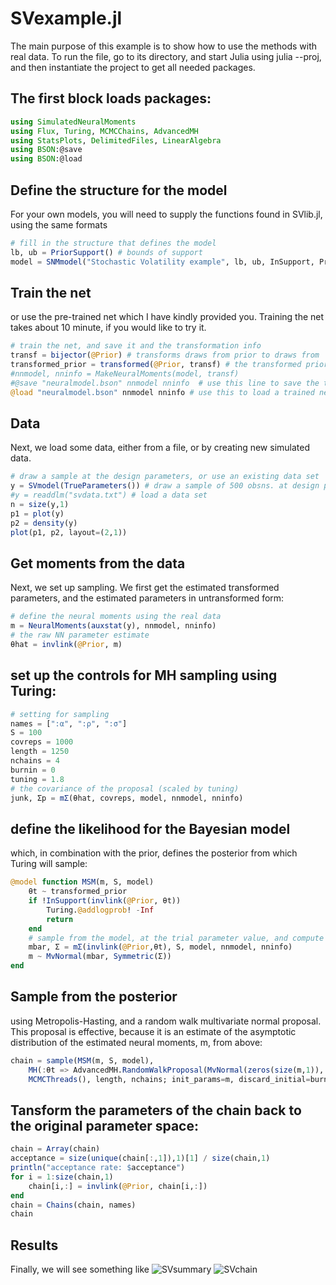 # SVexample.jl
The main purpose of this example is to show how to use the methods with real data. To run the file, go to its directory, and start Julia using julia --proj, and then instantiate the project to get all needed packages.

## The first block loads packages:
```julia
using SimulatedNeuralMoments
using Flux, Turing, MCMCChains, AdvancedMH
using StatsPlots, DelimitedFiles, LinearAlgebra
using BSON:@save
using BSON:@load
```

## Define the structure for the model
For your own models, you will need to supply the functions found in SVlib.jl, using the same formats
```julia
# fill in the structure that defines the model
lb, ub = PriorSupport() # bounds of support
model = SNMmodel("Stochastic Volatility example", lb, ub, InSupport, PriorDraw, auxstat)
```

## Train the net
or use the pre-trained net which I have kindly provided you. Training the net takes about 10 minute, if you would like to try it.
```julia
# train the net, and save it and the transformation info
transf = bijector(@Prior) # transforms draws from prior to draws from  ℛⁿ 
transformed_prior = transformed(@Prior, transf) # the transformed prior
#nnmodel, nninfo = MakeNeuralMoments(model, transf)
#@save "neuralmodel.bson" nnmodel nninfo  # use this line to save the trained neural net 
@load "neuralmodel.bson" nnmodel nninfo # use this to load a trained net
```

## Data
Next, we load some data, either from a file, or by creating new simulated data.
```julia
# draw a sample at the design parameters, or use an existing data set
y = SVmodel(TrueParameters()) # draw a sample of 500 obsns. at design parameters
#y = readdlm("svdata.txt") # load a data set
n = size(y,1)
p1 = plot(y)
p2 = density(y)
plot(p1, p2, layout=(2,1))
```

## Get moments from the data
Next, we set up sampling. We first get the estimated transformed parameters, and the estimated parameters in untransformed form:
```julia
# define the neural moments using the real data
m = NeuralMoments(auxstat(y), nnmodel, nninfo)
# the raw NN parameter estimate
θhat = invlink(@Prior, m)
```

## set up the controls for MH sampling using Turing:
```julia
# setting for sampling
names = [":α", ":ρ", ":σ"]
S = 100
covreps = 1000
length = 1250
nchains = 4
burnin = 0
tuning = 1.8
# the covariance of the proposal (scaled by tuning)
junk, Σp = mΣ(θhat, covreps, model, nnmodel, nninfo)
```

## define the likelihood for the Bayesian model
which, in combination with the prior, defines the posterior from which Turing will sample:
```julia
@model function MSM(m, S, model)
    θt ~ transformed_prior
    if !InSupport(invlink(@Prior, θt))
        Turing.@addlogprob! -Inf
        return
    end
    # sample from the model, at the trial parameter value, and compute statistics
    mbar, Σ = mΣ(invlink(@Prior,θt), S, model, nnmodel, nninfo)
    m ~ MvNormal(mbar, Symmetric(Σ))
end
```

## Sample from the posterior
using Metropolis-Hasting, and a random walk multivariate normal proposal. This proposal is effective, because it is an estimate of the asymptotic distribution of the estimated neural moments, m, from above:
```julia
chain = sample(MSM(m, S, model),
    MH(:θt => AdvancedMH.RandomWalkProposal(MvNormal(zeros(size(m,1)), tuning*Σp))),
    MCMCThreads(), length, nchains; init_params=m, discard_initial=burnin)
```

## Tansform the parameters of the chain back to the original parameter space:
```julia
chain = Array(chain)
acceptance = size(unique(chain[:,1]),1)[1] / size(chain,1)
println("acceptance rate: $acceptance")
for i = 1:size(chain,1)
    chain[i,:] = invlink(@Prior, chain[i,:])
end
chain = Chains(chain, names)
chain
```

## Results
Finally, we will see something like
![SVsummary](https://github.com/mcreel/SimulatedNeuralMoments.jl/blob/main/examples/SV/summary.png)
![SVchain](https://github.com/mcreel/SimulatedNeuralMoments.jl/blob/main/examples/SV/chain.png)



